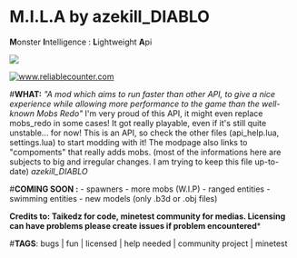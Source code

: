 # M.I.L.A by azekill_DIABLO 
**M**onster **I**ntelligence : **L**ightweight **A**pi

![](https://raw.githubusercontent.com/azekillDIABLO/mila/master/screenshot.png)

<a href="http://www.reliablecounter.com" target="_blank"><img src="http://www.reliablecounter.com/count.php?page=forum.minetest.net/viewtopic.php?f=9t=15375&digit=style/plain/13/&reloads=0" alt="www.reliablecounter.com" title="www.reliablecounter.com" border="0"></a><br /><a href="http://www.analogmix.com" target="_blank" style="font-family: Geneva, Arial; font-size: 9px; color: #330010; text-decoration: none;"></a>

#**WHAT:**
*"A mod which aims to run faster than other API, to give a nice experience 
while allowing more performance to the game than the well-known Mobs Redo"* 
I'm very proud of this API, it might even replace mobs_redo in some cases! 
It got really playable, even if it's still quite unstable... for now! 
This is an API, so check the other files (api_help.lua, settings.lua) to start modding with it!
The modpage also links to "compoments" that really adds mobs. (most of the informations
here are subjects to big and irregular changes. I am trying to keep this file up-to-date)
						*azekill_DIABLO*

#**COMING SOON :**
	- spawners
	- more mobs (W.I.P)
	- ranged entities
	- swimming entities
	- new models (only .b3d or .obj files)
	

**Credits to: Taikedz for code, minetest community for medias. Licensing can have problems please create issues if problem encountered***

#**TAGS**: 
bugs | fun | licensed | help needed | community project | minetest
